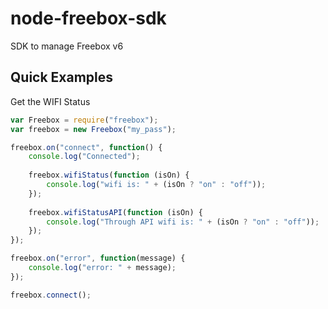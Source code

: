 node-freebox-sdk
================

SDK to manage Freebox v6

## Quick Examples
Get the WIFI Status

```js
var Freebox = require("freebox");
var freebox = new Freebox("my_pass");

freebox.on("connect", function() {
    console.log("Connected");
    
    freebox.wifiStatus(function (isOn) {
        console.log("wifi is: " + (isOn ? "on" : "off"));
    });
    
    freebox.wifiStatusAPI(function (isOn) {
        console.log("Through API wifi is: " + (isOn ? "on" : "off"));
    });
});

freebox.on("error", function(message) {
    console.log("error: " + message);
});

freebox.connect();
```
